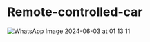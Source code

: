 # Remote-controlled-car

![WhatsApp Image 2024-06-03 at 01 13 11](https://github.com/HoriaTG/Remote-controlled-car/assets/116523615/2e3b1bbf-d0af-42c6-bb50-146264f66a9d)
